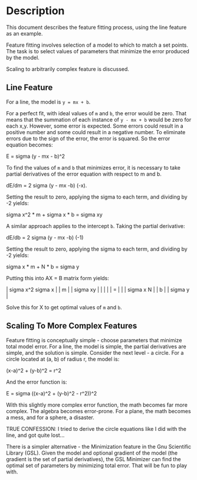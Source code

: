 # Description

This document describes the feature fitting process, using the line feature as an example.

Feature fitting involves selection of a model to which to match a set points.  The task is to select values of parameters that minimize the error produced by the model.

Scaling to arbitrarily complex feature is discussed.

## Line Feature
For a line, the model is `y = mx + b`.  

For a perfect fit, with ideal values of `m` and `b`, the error would be zero.  That means that the summation of each instance of `y - mx + b` would be zero for each x,y.  However, some error is expected.  Some errors could result in a positive number and some could result in a negative number.  To eliminate errors due to the sign of the error, the error is squared.  So the error equation becomes:

E = sigma (y - mx - b)^2

To find the values of `m` and `b` that minimizes error, it is necessary to take partial derivatives of the error equation with respect to m and b.

dE/dm = 2 sigma (y - mx -b) (-x).

Setting the result to zero, applying the sigma to each term, and dividing by -2 yields:

sigma x^2 * m + sigma x * b = sigma xy  

A similar approach applies to the intercept `b`.  Taking the partial derivative:

dE/db = 2 sigma (y - mx -b) (-1)

Setting the result to zero, applying the sigma to each term, and dividing by -2 yields:

sigma x * m  + N * b = sigma y


Putting this into AX = B matrix form yields:

| sigma x^2    sigma x | | m |   | sigma xy |
|                      | |   | = |          |
| sigma x      N       | | b |   |  sigma y |

Solve this for X to get optimal values of `m` and `b`.

## Scaling To More Complex Features
Feature fitting is conceptually simple - choose parameters that minimize total model error.  For a line, the model is simple, the partial derivatives are simple, and the solution is simple.  Consider the next level - a circle.  For a circle located at (a, b) of radius r, the model is:

(x-a)^2 + (y-b)^2 = r^2

And the error function is:

E = sigma ((x-a)^2 + (y-b)^2 - r^2))^2

With this slightly more complex error function, the math becomes far more complex.  The algebra becomes error-prone.  For a plane, the math becomes a mess, and for a sphere, a disaster.

TRUE CONFESSION:  I tried to derive the circle equations like I did with the line, and got quite lost...

There is a simpler alternative - the Minimization feature in the Gnu Scientific Library (GSL).  Given the model and optional gradient of the model (the gradient is the set of partial derivatives), the GSL Minimizer can find the optimal set of parameters by minimizing total error.  That will be fun to play with.

